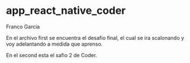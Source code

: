 # app_react_native_coder

Franco Garcia

En el archivo first se encuentra el desafio final, el cual se ira scalonando y voy adelantando a medida que aprenso. 

En el second esta el safio 2 de Coder. 
